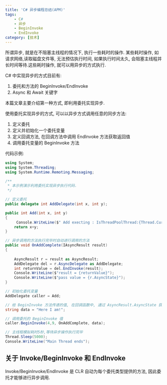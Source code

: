 ```yaml
---
title: 'C# 异步编程总结(APM)'
tags: 
    - C#
    - 异步
    - BeginInvoke
    - EndInvoke
category: [技术]
---
```


所谓异步, 就是在不阻塞主线程的情况下, 执行一些耗时的操作. 
某些耗时操作, 如请求网络,读取磁盘文件等, 无法预估执行时间, 如果执行时间太久, 会阻塞主线程并长时间等待.这些耗时操作, 就可以用异步的方式执行.

C# 中实现异步的方式目前有:
1. 委托和方法的 BeginInvoke/EndInvoke 
2. Async 和 Await 关键字

本篇文章主要介绍第一种方式, 即利用委托实现异步.

<!--more-->

使用委托实现异步的方式, 可以以异步方式调用任意的同步方法:
1. 定义委托
2. 定义并初始化一个委托变量
3. 定义回调方法, 在回调方法中调用 EndInvoke 方法获取返回值
4. 调用委托变量的 BeginInvoke 方法

代码示例:
```csharp
using System;
using System.Threading;
using System.Runtime.Remoting.Messaging;

/**
 * 本示例演示利用委托实现异步执行代码.
 */

// 定义委托
public delegate int AddDelegate(int x, int y);

public int Add(int x, int y)
{
     Console.WriteLine($" Add execting : IsThreadPoolThread:{Thread.CurrentThread.IsThreadPoolThread}");
    return x+y;
}

// 异步调用的方法执行完毕时自动进行调用的方法
public void OnAddComplete(IAsyncResult result)
{
   
    AsyncResult r = result as AsyncResult;
    AddDelegate del = r.AsyncDelegate as AddDelegate;
    int returnValue = del.EndInvoke(result);
    Console.WriteLine($"result = {returnValue}");
    Console.WriteLine($"pass value = {r.AsyncState}");
}

// 初始化委托变量
AddDelegate caller = Add;

// 给 BeginInvoke 方法传递的值, 在回调函数中, 通过 AsyncResult.AsyncState 获取到
string data = "Here I am!";

// 调用委托的 BeginInvoke 值
caller.BeginInvoke(4,9, OnAddComplete, data);

// 主线程模拟耗时5秒,等待异步操作执行完毕
Thread.Sleep(5000);
Console.WriteLine("Main Thread ends");

```

## 关于 Invoke/BeginInvoke 和 EndInvoke
Invoke/BeginInvoke/EndInvoke 是 CLR 自动为每个委托类型提供的方法, 因此委托才能够进行异步调用. 

